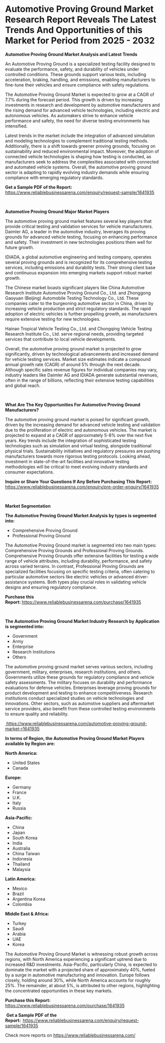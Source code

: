 <p><h1>Automotive Proving Ground Market Research Report Reveals The Latest Trends And Opportunities of this Market for Period from 2025 - 2032</h1></p><p><strong>Automotive Proving Ground Market Analysis and Latest Trends</strong></p>
<p><p>An Automotive Proving Ground is a specialized testing facility designed to evaluate the performance, safety, and durability of vehicles under controlled conditions. These grounds support various tests, including acceleration, braking, handling, and emissions, enabling manufacturers to fine-tune their vehicles and ensure compliance with safety regulations.</p><p>The Automotive Proving Ground Market is expected to grow at a CAGR of 7.7% during the forecast period. This growth is driven by increasing investments in research and development by automotive manufacturers and the rising demand for advanced vehicle technologies, including electric and autonomous vehicles. As automakers strive to enhance vehicle performance and safety, the need for diverse testing environments has intensified. </p><p>Latest trends in the market include the integration of advanced simulation and modeling technologies to complement traditional testing methods. Additionally, there is a shift towards greener proving grounds, focusing on sustainability and reduced environmental impact. Moreover, the adoption of connected vehicle technologies is shaping how testing is conducted, as manufacturers seek to address the complexities associated with connected and automated vehicle systems. Overall, the automotive proving ground sector is adapting to rapidly evolving industry demands while ensuring compliance with emerging regulatory standards.</p></p>
<p><strong>Get a Sample PDF of the Report:&nbsp;</strong> <a href="https://www.reliablebusinessarena.com/enquiry/request-sample/1641935?utm_campaign=2452&utm_medium=2&utm_source=Github&utm_content=ia&utm_term=11032025&utm_id=automotive-proving-ground">https://www.reliablebusinessarena.com/enquiry/request-sample/1641935</a></p>
<p>&nbsp;</p>
<p><strong>Automotive Proving Ground Major Market Players</strong></p>
<p><p>The automotive proving ground market features several key players that provide critical testing and validation services for vehicle manufacturers. Daimler AG, a leader in the automotive industry, leverages its proving grounds for advanced vehicle testing, focusing on enhancing performance and safety. Their investment in new technologies positions them well for future growth. </p><p>IDIADA, a global automotive engineering and testing company, operates several proving grounds and is recognized for its comprehensive testing services, including emissions and durability tests. Their strong client base and continuous expansion into emerging markets support robust market growth.</p><p>The Chinese market boasts significant players like China Automotive Research Institute Automotive Proving Ground Co., Ltd. and Zhonggong Gaoyuan (Beijing) Automobile Testing Technology Co., Ltd. These companies cater to the burgeoning automotive sector in China, driven by increasing vehicle production and strict regulatory standards. The rapid adoption of electric vehicles is further propelling growth, as manufacturers require extensive testing for new technologies.</p><p>Hainan Tropical Vehicle Testing Co., Ltd. and Chongqing Vehicle Testing Research Institute Co., Ltd. serve regional needs, providing targeted services that contribute to local vehicle developments. </p><p>Overall, the automotive proving ground market is projected to grow significantly, driven by technological advancements and increased demand for vehicle testing services. Market size estimates indicate a compound annual growth rate (CAGR) of around 5% through the next decade. Although specific sales revenue figures for individual companies may vary, industry leaders like Daimler AG and IDIADA generate substantial revenues, often in the range of billions, reflecting their extensive testing capabilities and global reach.</p></p>
<p>&nbsp;</p>
<p><strong>What Are The Key Opportunities For Automotive Proving Ground Manufacturers?</strong></p>
<p><p>The automotive proving ground market is poised for significant growth, driven by the increasing demand for advanced vehicle testing and validation due to the proliferation of electric and autonomous vehicles. The market is projected to expand at a CAGR of approximately 5-8% over the next five years. Key trends include the integration of sophisticated testing technologies such as simulation and virtual testing, alongside traditional physical trials. Sustainability initiatives and regulatory pressures are pushing manufacturers towards more rigorous testing protocols. Looking ahead, investment in state-of-the-art facilities and innovative testing methodologies will be critical to meet evolving industry standards and consumer expectations.</p></p>
<p><strong>Inquire or Share Your Questions If Any Before Purchasing This Report:</strong> <a href="https://www.reliablebusinessarena.com/enquiry/pre-order-enquiry/1641935?utm_campaign=2452&utm_medium=2&utm_source=Github&utm_content=ia&utm_term=11032025&utm_id=automotive-proving-ground">https://www.reliablebusinessarena.com/enquiry/pre-order-enquiry/1641935</a></p>
<p>&nbsp;</p>
<p><strong>Market Segmentation</strong></p>
<p><strong>The Automotive Proving Ground Market Analysis by types is segmented into:</strong></p>
<p><ul><li>Comprehensive Proving Ground</li><li>Professional Proving Ground</li></ul></p>
<p><p>The Automotive Proving Ground market is segmented into two main types: Comprehensive Proving Grounds and Professional Proving Grounds. Comprehensive Proving Grounds offer extensive facilities for testing a wide range of vehicle attributes, including durability, performance, and safety across varied terrains. In contrast, Professional Proving Grounds are specialized facilities focusing on specific testing criteria, often catering to particular automotive sectors like electric vehicles or advanced driver-assistance systems. Both types play crucial roles in validating vehicle designs and ensuring regulatory compliance.</p></p>
<p><strong>Purchase this Report:&nbsp;</strong><a href="https://www.reliablebusinessarena.com/purchase/1641935?utm_campaign=2452&utm_medium=2&utm_source=Github&utm_content=ia&utm_term=11032025&utm_id=automotive-proving-ground">https://www.reliablebusinessarena.com/purchase/1641935</a></p>
<p>&nbsp;</p>
<p><strong>The Automotive Proving Ground Market Industry Research by Application is segmented into:</strong></p>
<p><ul><li>Government</li><li>Army</li><li>Enterprise</li><li>Research Institutions</li><li>Others</li></ul></p>
<p><p>The automotive proving ground market serves various sectors, including government, military, enterprises, research institutions, and others. Governments utilize these grounds for regulatory compliance and vehicle safety assessments. The military focuses on durability and performance evaluations for defense vehicles. Enterprises leverage proving grounds for product development and testing to enhance competitiveness. Research institutions conduct specialized studies on vehicle technologies and innovations. Other sectors, such as automotive suppliers and aftermarket service providers, also benefit from these controlled testing environments to ensure quality and reliability.</p></p>
<p><a href="https://www.reliablebusinessarena.com/automotive-proving-ground-market-r1641935?utm_campaign=2452&utm_medium=2&utm_source=Github&utm_content=ia&utm_term=11032025&utm_id=automotive-proving-ground">&nbsp;https://www.reliablebusinessarena.com/automotive-proving-ground-market-r1641935</a></p>
<p><strong>In terms of Region, the Automotive Proving Ground Market Players available by Region are:</strong></p>
<p>
    <p> <strong> North America: </strong>
        <ul>
            <li>United States</li>
            <li>Canada</li>
        </ul>
        </p> 
    <p> <strong> Europe: </strong>
        <ul>
            <li>Germany</li>
            <li>France</li>
            <li>U.K.</li>
            <li>Italy</li>
            <li>Russia</li>
        </ul>
        </p> 
    <p> <strong> Asia-Pacific: </strong>
        <ul>
            <li>China</li>
            <li>Japan</li>
            <li>South Korea</li>
            <li>India</li>
            <li>Australia</li>
            <li>China Taiwan</li>
            <li>Indonesia</li>
            <li>Thailand</li>
            <li>Malaysia</li>
        </ul>
        </p> 
    <p> <strong> Latin America: </strong>
        <ul>
            <li>Mexico</li>
            <li>Brazil</li>
            <li>Argentina Korea</li>
            <li>Colombia</li>
        </ul>
        </p> 
    <p> <strong> Middle East & Africa: </strong>
        <ul>
            <li>Turkey</li>
            <li>Saudi</li>
            <li>Arabia</li>
            <li>UAE</li>
            <li>Korea</li>
        </ul>
    </p>
    </p>
<p><p>The Automotive Proving Ground Market is witnessing robust growth across regions, with North America experiencing a significant uptrend due to increased R&D investments. Asia-Pacific, particularly China, is expected to dominate the market with a projected share of approximately 40%, fueled by a surge in automotive manufacturing and innovation. Europe follows closely, holding around 30%, while North America accounts for roughly 25%. The remainder, at about 5%, is attributed to other regions, highlighting the concentrated opportunities in these key markets.</p></p>
<p><strong>Purchase this Report: </strong><a href="https://www.reliablebusinessarena.com/purchase/1641935?utm_campaign=2452&utm_medium=2&utm_source=Github&utm_content=ia&utm_term=11032025&utm_id=automotive-proving-ground">https://www.reliablebusinessarena.com/purchase/1641935</a></p>
<p>&nbsp;<strong>Get a Sample PDF of the Report:&nbsp;&nbsp;</strong><a href="https://www.reliablebusinessarena.com/enquiry/request-sample/1641935?utm_campaign=2452&utm_medium=2&utm_source=Github&utm_content=ia&utm_term=11032025&utm_id=automotive-proving-ground">https://www.reliablebusinessarena.com/enquiry/request-sample/1641935</a></p>
<p><strong></strong></p>
<p>Check more reports on <a href="https://www.reliablebusinessarena.com/?utm_campaign=2452&utm_medium=2&utm_source=Github&utm_content=ia&utm_term=11032025&utm_id=automotive-proving-ground">https://www.reliablebusinessarena.com/</a></p>